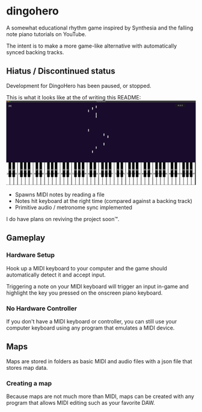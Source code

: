 # dingohero
A somewhat educational rhythm game inspired by Synthesia and the falling note piano tutorials on YouTube.

The intent is to make a more game-like alternative with automatically synced backing tracks.

## Hiatus / Discontinued status
Development for DingoHero has been paused, or stopped.

This is what it looks like at the of writing this README:
![Sample of the main game](DemoScreenshot.png)
- Spawns MIDI notes by reading a file
- Notes hit keyboard at the right time (compared against a backing track)
- Primitive audio / metronome sync implemented

I do have plans on reviving the project soon™.

## Gameplay
### Hardware Setup
Hook up a MIDI keyboard to your computer and the game should automatically detect it and accept input.

Triggering a note on your MIDI keyboard will trigger an input in-game and highlight the key you pressed on the onscreen piano keyboard.

### No Hardware Controller
If you don't have a MIDI keyboard or controller, you can still use your computer keyboard using any program that emulates a MIDI device.

## Maps
Maps are stored in folders as basic MIDI and audio files with a json file that stores map data.

### Creating a map
Because maps are not much more than MIDI, maps can be created with any program that allows MIDI editing such as your favorite DAW.